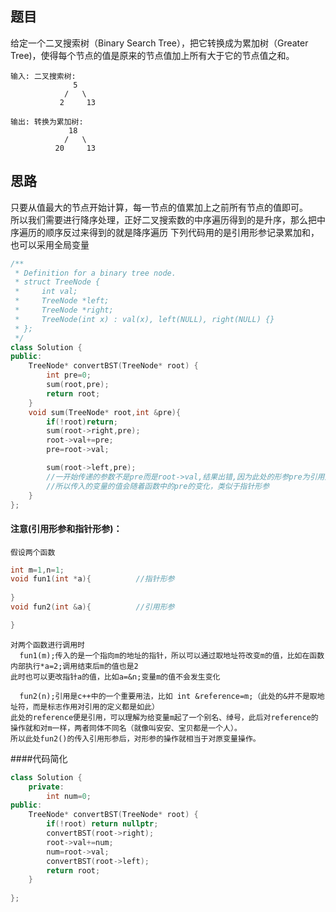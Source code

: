 ## 题目
给定一个二叉搜索树（Binary Search Tree），把它转换成为累加树（Greater Tree)，使得每个节点的值是原来的节点值加上所有大于它的节点值之和。
```
输入: 二叉搜索树:
              5
            /   \
           2     13

输出: 转换为累加树:
             18
            /   \
          20     13
```
## 思路
  只要从值最大的节点开始计算，每一节点的值累加上之前所有节点的值即可。  
  所以我们需要进行降序处理，正好二叉搜索数的中序遍历得到的是升序，那么把中序遍历的顺序反过来得到的就是降序遍历
  下列代码用的是引用形参记录累加和，也可以采用全局变量
```c++
/**
 * Definition for a binary tree node.
 * struct TreeNode {
 *     int val;
 *     TreeNode *left;
 *     TreeNode *right;
 *     TreeNode(int x) : val(x), left(NULL), right(NULL) {}
 * };
 */
class Solution {
public:
    TreeNode* convertBST(TreeNode* root) {
        int pre=0;
        sum(root,pre);
        return root;
    }
    void sum(TreeNode* root,int &pre){
        if(!root)return;
        sum(root->right,pre);
        root->val+=pre;
        pre=root->val;

        sum(root->left,pre);        
        //一开始传递的参数不是pre而是root->val,结果出错,因为此处的形参pre为引用形参
        //所以传入的变量的值会随着函数中的pre的变化，类似于指针形参
    }
};

```
#### 注意(引用形参和指针形参)：
```
假设两个函数
```
```c++
int m=1,n=1;
void fun1(int *a){          //指针形参
    
}  
void fun2(int &a){          //引用形参

}
```
```
对两个函数进行调用时
  fun1(m);传入的是一个指向m的地址的指针，所以可以通过取地址符改变m的值，比如在函数内部执行*a=2;调用结束后m的值也是2
此时也可以更改指针a的值，比如a=&n;变量m的值不会发生变化

  fun2(n);引用是c++中的一个重要用法，比如 int &reference=m;（此处的&并不是取地址符，而是标志作用对引用的定义都是如此）
此处的reference便是引用，可以理解为给变量m起了一个别名、绰号，此后对reference的操作就和对m一样，两者同体不同名（就像叫安安、宝贝都是一个人）。
所以此处fun2()的传入引用形参后，对形参的操作就相当于对原变量操作。
```

####代码简化
```c++
class Solution {
    private:
        int num=0;
public:
    TreeNode* convertBST(TreeNode* root) {
        if(!root) return nullptr;
        convertBST(root->right);
        root->val+=num;
        num=root->val;
        convertBST(root->left);
        return root;
    }
    
};
```

